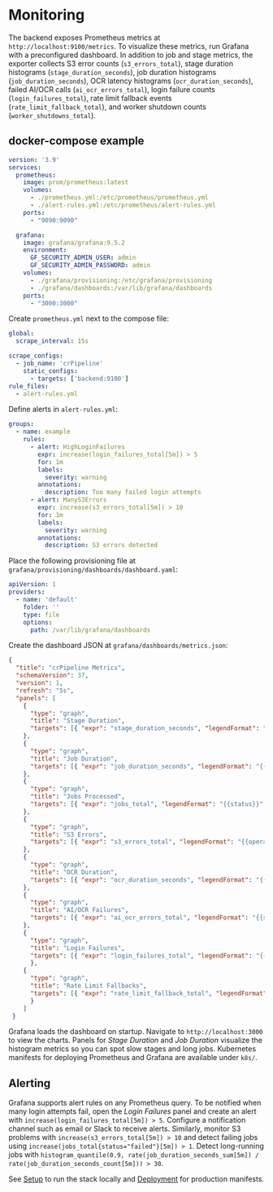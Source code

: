 # Monitoring

The backend exposes Prometheus metrics at `http://localhost:9100/metrics`. To visualize these metrics, run Grafana with a preconfigured dashboard. In addition to job and stage metrics, the exporter collects S3 error counts (`s3_errors_total`), stage duration histograms (`stage_duration_seconds`), job duration histograms (`job_duration_seconds`), OCR latency histograms (`ocr_duration_seconds`), failed AI/OCR calls (`ai_ocr_errors_total`), login failure counts (`login_failures_total`), rate limit fallback events (`rate_limit_fallback_total`), and worker shutdown counts (`worker_shutdowns_total`).

## docker-compose example

```yaml
version: '3.9'
services:
  prometheus:
    image: prom/prometheus:latest
    volumes:
      - ./prometheus.yml:/etc/prometheus/prometheus.yml
      - ./alert-rules.yml:/etc/prometheus/alert-rules.yml
    ports:
      - "9090:9090"

  grafana:
    image: grafana/grafana:9.5.2
    environment:
      GF_SECURITY_ADMIN_USER: admin
      GF_SECURITY_ADMIN_PASSWORD: admin
    volumes:
      - ./grafana/provisioning:/etc/grafana/provisioning
      - ./grafana/dashboards:/var/lib/grafana/dashboards
    ports:
      - "3000:3000"
```

Create `prometheus.yml` next to the compose file:

```yaml
global:
  scrape_interval: 15s

scrape_configs:
  - job_name: 'crPipeline'
    static_configs:
      - targets: ['backend:9100']
rule_files:
  - alert-rules.yml
```

Define alerts in `alert-rules.yml`:

```yaml
groups:
  - name: example
    rules:
      - alert: HighLoginFailures
        expr: increase(login_failures_total[5m]) > 5
        for: 1m
        labels:
          severity: warning
        annotations:
          description: Too many failed login attempts
      - alert: ManyS3Errors
        expr: increase(s3_errors_total[5m]) > 10
        for: 1m
        labels:
          severity: warning
        annotations:
          description: S3 errors detected
```

Place the following provisioning file at `grafana/provisioning/dashboards/dashboard.yaml`:

```yaml
apiVersion: 1
providers:
  - name: 'default'
    folder: ''
    type: file
    options:
      path: /var/lib/grafana/dashboards
```

Create the dashboard JSON at `grafana/dashboards/metrics.json`:

```json
{
  "title": "crPipeline Metrics",
  "schemaVersion": 37,
  "version": 1,
  "refresh": "5s",
  "panels": [
    {
      "type": "graph",
      "title": "Stage Duration",
      "targets": [{ "expr": "stage_duration_seconds", "legendFormat": "{{stage}}" }]
    },
    {
      "type": "graph",
      "title": "Job Duration",
      "targets": [{ "expr": "job_duration_seconds", "legendFormat": "{{status}}" }]
    },
    {
      "type": "graph",
      "title": "Jobs Processed",
      "targets": [{ "expr": "jobs_total", "legendFormat": "{{status}}" }]
    },
    {
      "type": "graph",
      "title": "S3 Errors",
      "targets": [{ "expr": "s3_errors_total", "legendFormat": "{{operation}}" }]
    },
    {
      "type": "graph",
      "title": "OCR Duration",
      "targets": [{ "expr": "ocr_duration_seconds", "legendFormat": "{{engine}}" }]
    },
    {
      "type": "graph",
      "title": "AI/OCR Failures",
      "targets": [{ "expr": "ai_ocr_errors_total", "legendFormat": "{{service}}" }]
    },
    {
      "type": "graph",
      "title": "Login Failures",
      "targets": [{ "expr": "login_failures_total", "legendFormat": "{{reason}}" }]
      },
    {
      "type": "graph",
      "title": "Rate Limit Fallbacks",
      "targets": [{ "expr": "rate_limit_fallback_total", "legendFormat": "" }]
      }
    ]
 }
```

Grafana loads the dashboard on startup. Navigate to `http://localhost:3000` to view the charts.
Panels for *Stage Duration* and *Job Duration* visualize the histogram metrics so you can spot slow stages and long jobs.
Kubernetes manifests for deploying Prometheus and Grafana are available under `k8s/`.

## Alerting

Grafana supports alert rules on any Prometheus query. To be notified when many login attempts fail, open the *Login Failures* panel and create an alert with `increase(login_failures_total[5m]) > 5`. Configure a notification channel such as email or Slack to receive alerts.
Similarly, monitor S3 problems with `increase(s3_errors_total[5m]) > 10` and detect failing jobs using `increase(jobs_total{status="failed"}[5m]) > 1`.
Detect long-running jobs with `histogram_quantile(0.9, rate(job_duration_seconds_sum[5m]) / rate(job_duration_seconds_count[5m])) > 30`.

See [Setup](Setup.md) to run the stack locally and [Deployment](Deployment.md) for production manifests.
